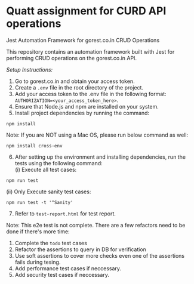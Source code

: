 # Quatt assignment for CURD API operations

Jest Automation Framework for gorest.co.in CRUD Operations

This repository contains an automation framework built with Jest for performing CRUD operations on the gorest.co.in API.

*Setup Instructions:*

1. Go to gorest.co.in and obtain your access token.
2. Create a `.env` file in the root directory of the project.
3. Add your access token to the .env file in the following format: `AUTHORIZATION=<your_access_token_here>`.
4. Ensure that Node.js and npm are installed on your system.
5. Install project dependencies by running the command:

```
npm install
```

Note: If you are NOT using a Mac OS, please run below command as well:
```
npm install cross-env
```

6. After setting up the environment and installing dependencies, run the tests using the following command: \
(i) Execute all test cases:
```
npm run test
```
(ii) Only Execute sanity test cases:
```
npm run test -t '^Sanity'
```
7. Refer to `test-report.html` for test report.

Note:
This e2e test is not complete. There are a few refactors need to be done if there's more time:
1. Complete the `todo` test cases
2. Refactor the assertions to query in DB for verification
3. Use soft assertions to cover more checks even one of the assertions fails during tesing.
4. Add performance test cases if neccessary.
5. Add security test cases if neccessary.
